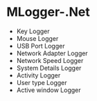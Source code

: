 # MLogger-.Net

 - Key Logger
 - Mouse Logger
 - USB Port Logger
 - Network Adapter Logger
 - Network Speed Logger
 - System Details Logger
 - Activity Logger
 - User type Logger 
 - Active window Logger
